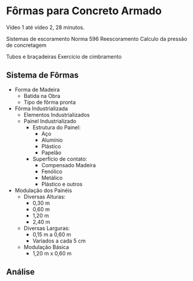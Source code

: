# Fôrmas para Concreto Armado
Vídeo 1 até vídeo 2, 28 minutos.

Sistemas de escoramento
Norma 596
Reescoramento
Calculo da pressão de concretagem

Tubos e braçadeiras
Exercício de cimbramento

## Sistema de Fôrmas
- Forma de Madeira
    - Batida na Obra
    - Tipo de fôrma pronta
- Fôrma Industrializada
    - Elementos Industrializados
    - Painel Industrializado
        - Estrutura do Painel:
            - Aço
            - Alumínio
            - Plástico
            - Papelão
        - Superfício de contato:
            - Compensado Madeira
            - Fenólico
            - Metálico
            - Plástico e outros
- Modulação dos Painéis
    - Diversas Alturas:
        - 0,30 m
        - 0,60 m
        - 1,20 m
        - 2,40 m
    - Diversas Larguras:
        - 0,15 m a 0,60 m
        - Variados a cada 5 cm
    - Modulação Básica
        - 1,20 m x 0,60 m
    
## Análise
